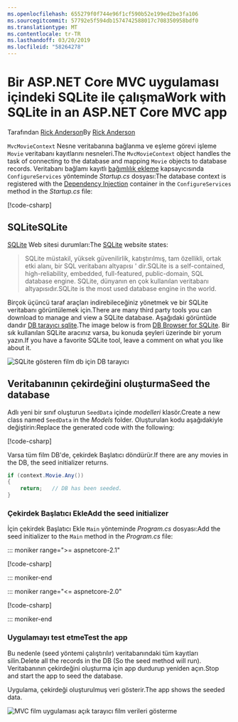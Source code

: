 ```yaml
---
ms.openlocfilehash: 655279f0f744e96f1cf590b52e199ed2be3fa106
ms.sourcegitcommit: 57792e5f594db1574742588017c708350958bdf0
ms.translationtype: MT
ms.contentlocale: tr-TR
ms.lasthandoff: 03/20/2019
ms.locfileid: "58264278"
---
```

# <a name="work-with-sqlite-in-an-aspnet-core-mvc-app"></a><span data-ttu-id="02669-101">Bir ASP.NET Core MVC uygulaması içindeki SQLite ile çalışma</span><span class="sxs-lookup"><span data-stu-id="02669-101">Work with SQLite in an ASP.NET Core MVC app</span></span>

<span data-ttu-id="02669-102">Tarafından [Rick Anderson](https://twitter.com/RickAndMSFT)</span><span class="sxs-lookup"><span data-stu-id="02669-102">By [Rick Anderson](https://twitter.com/RickAndMSFT)</span></span>

<span data-ttu-id="02669-103">`MvcMovieContext` Nesne veritabanına bağlanma ve eşleme görevi işleme `Movie` veritabanı kayıtlarını nesneleri.</span><span class="sxs-lookup"><span data-stu-id="02669-103">The `MvcMovieContext` object handles the task of connecting to the database and mapping `Movie` objects to database records.</span></span> <span data-ttu-id="02669-104">Veritabanı bağlamı kayıtlı [bağımlılık ekleme](xref:fundamentals/dependency-injection) kapsayıcısında `ConfigureServices` yönteminde *Startup.cs* dosyası:</span><span class="sxs-lookup"><span data-stu-id="02669-104">The database context is registered with the [Dependency Injection](xref:fundamentals/dependency-injection) container in the `ConfigureServices` method in the *Startup.cs* file:</span></span>

[!code-csharp[](~/tutorials/first-mvc-app-xplat/start-mvc/sample/MvcMovie/Startup.cs?name=snippet2&highlight=6-8)]

## <a name="sqlite"></a><span data-ttu-id="02669-105">SQLite</span><span class="sxs-lookup"><span data-stu-id="02669-105">SQLite</span></span>

<span data-ttu-id="02669-106">[SQLite](https://www.sqlite.org/) Web sitesi durumları:</span><span class="sxs-lookup"><span data-stu-id="02669-106">The [SQLite](https://www.sqlite.org/) website states:</span></span>

> <span data-ttu-id="02669-107">SQLite müstakil, yüksek güvenilirlik, katıştırılmış, tam özellikli, ortak etki alanı, bir SQL veritabanı altyapısı ' dir.</span><span class="sxs-lookup"><span data-stu-id="02669-107">SQLite is a self-contained, high-reliability, embedded, full-featured, public-domain, SQL database engine.</span></span> <span data-ttu-id="02669-108">SQLite, dünyanın en çok kullanılan veritabanı altyapısıdır.</span><span class="sxs-lookup"><span data-stu-id="02669-108">SQLite is the most used database engine in the world.</span></span>

<span data-ttu-id="02669-109">Birçok üçüncü taraf araçları indirebileceğiniz yönetmek ve bir SQLite veritabanı görüntülemek için.</span><span class="sxs-lookup"><span data-stu-id="02669-109">There are many third party tools you can download to manage and view a SQLite database.</span></span> <span data-ttu-id="02669-110">Aşağıdaki görüntüde dandır [DB tarayıcı sqlite](http://sqlitebrowser.org/).</span><span class="sxs-lookup"><span data-stu-id="02669-110">The image below is from [DB Browser for SQLite](http://sqlitebrowser.org/).</span></span> <span data-ttu-id="02669-111">Bir sık kullanılan SQLite aracınız varsa, bu konuda şeyleri üzerinde bir yorum yazın.</span><span class="sxs-lookup"><span data-stu-id="02669-111">If you have a favorite SQLite tool, leave a comment on what you like about it.</span></span>

![SQLite gösteren film db için DB tarayıcı](~/tutorials/first-mvc-app-xplat/working-with-sql/_static/dbb.png)

## <a name="seed-the-database"></a><span data-ttu-id="02669-113">Veritabanının çekirdeğini oluşturma</span><span class="sxs-lookup"><span data-stu-id="02669-113">Seed the database</span></span>

<span data-ttu-id="02669-114">Adlı yeni bir sınıf oluşturun `SeedData` içinde *modelleri* klasör.</span><span class="sxs-lookup"><span data-stu-id="02669-114">Create a new class named `SeedData` in the *Models* folder.</span></span> <span data-ttu-id="02669-115">Oluşturulan kodu aşağıdakiyle değiştirin:</span><span class="sxs-lookup"><span data-stu-id="02669-115">Replace the generated code with the following:</span></span>

[!code-csharp[](~/tutorials/first-mvc-app/start-mvc/sample/MvcMovie/Models/SeedData.cs?name=snippet_1)]

<span data-ttu-id="02669-116">Varsa tüm film DB'de, çekirdek Başlatıcı döndürür.</span><span class="sxs-lookup"><span data-stu-id="02669-116">If there are any movies in the DB, the seed initializer returns.</span></span>

```csharp
if (context.Movie.Any())
{
    return;   // DB has been seeded.
}
```

<a name="si"></a>

### <a name="add-the-seed-initializer"></a><span data-ttu-id="02669-117">Çekirdek Başlatıcı Ekle</span><span class="sxs-lookup"><span data-stu-id="02669-117">Add the seed initializer</span></span>

<span data-ttu-id="02669-118">İçin çekirdek Başlatıcı Ekle `Main` yönteminde *Program.cs* dosyası:</span><span class="sxs-lookup"><span data-stu-id="02669-118">Add the seed initializer to the `Main` method in the *Program.cs* file:</span></span>

::: moniker range=">= aspnetcore-2.1"

[!code-csharp[](~/tutorials/first-mvc-app/start-mvc/sample/MvcMovie21/Program.cs)]

::: moniker-end

::: moniker range="<= aspnetcore-2.0"

[!code-csharp[](~/tutorials/first-mvc-app/start-mvc/sample/MvcMovie/Program.cs?highlight=6,16-32)]

::: moniker-end

### <a name="test-the-app"></a><span data-ttu-id="02669-119">Uygulamayı test etme</span><span class="sxs-lookup"><span data-stu-id="02669-119">Test the app</span></span>

<span data-ttu-id="02669-120">Bu nedenle (seed yöntemi çalıştırılır) veritabanındaki tüm kayıtları silin.</span><span class="sxs-lookup"><span data-stu-id="02669-120">Delete all the records in the DB (So the seed method will run).</span></span> <span data-ttu-id="02669-121">Veritabanının çekirdeğini oluşturma için app durdurup yeniden açın.</span><span class="sxs-lookup"><span data-stu-id="02669-121">Stop and start the app to seed the database.</span></span>
   
<span data-ttu-id="02669-122">Uygulama, çekirdeği oluşturulmuş veri gösterir.</span><span class="sxs-lookup"><span data-stu-id="02669-122">The app shows the seeded data.</span></span>

![MVC film uygulaması açık tarayıcı film verileri gösterme](~/tutorials/first-mvc-app/working-with-sql/_static/m55.png)
